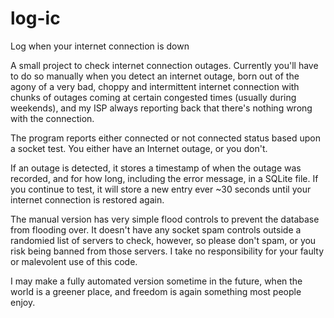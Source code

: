 # log-ic
Log when your internet connection is down

A small project to check internet connection outages. Currently you'll have to do so manually when you detect an internet outage, born out of the agony of a very bad, choppy and intermittent internet connection with chunks of outages coming at certain congested times (usually during weekends), and my ISP always reporting back that there's nothing wrong with the connection.

The program reports either connected or not connected status based upon a socket test. You either have an Internet outage, or you don't. 

If an outage is detected, it stores a timestamp of when the outage was recorded, and for how long, including the error message, in a SQLite file. If you continue to test, it will store a new entry ever ~30 seconds until your internet connection is restored again.

The manual version has very simple flood controls to prevent the database from flooding over. It doesn't have any socket spam controls outside a randomied list of servers to check, however, so please don't spam, or you risk being banned from those servers. I take no responsibility for your faulty or malevolent use of this code. 

I may make a fully automated version sometime in the future, when the world is a greener place, and freedom is again something most people enjoy.
